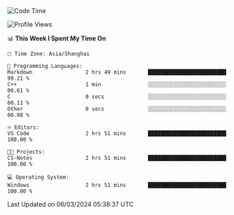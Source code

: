 <!--START_SECTION:waka-->
![Code Time](http://img.shields.io/badge/Code%20Time-1%2C521%20hrs%2023%20mins-blue)

![Profile Views](http://img.shields.io/badge/Profile%20Views-0-blue)

📊 **This Week I Spent My Time On** 

```text
🕑︎ Time Zone: Asia/Shanghai

💬 Programming Languages: 
Markdown                 2 hrs 49 mins       █████████████████████████   99.21 % 
C++                      1 min               ░░░░░░░░░░░░░░░░░░░░░░░░░   00.61 % 
C                        0 secs              ░░░░░░░░░░░░░░░░░░░░░░░░░   00.11 % 
Other                    0 secs              ░░░░░░░░░░░░░░░░░░░░░░░░░   00.08 % 

🔥 Editors: 
VS Code                  2 hrs 51 mins       █████████████████████████   100.00 % 

🐱‍💻 Projects: 
CS-Notes                 2 hrs 51 mins       █████████████████████████   100.00 % 

💻 Operating System: 
Windows                  2 hrs 51 mins       █████████████████████████   100.00 % 
```


 Last Updated on 06/03/2024 05:38:37 UTC
<!--END_SECTION:waka-->